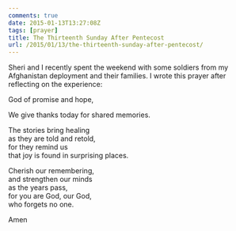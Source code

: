 ```yaml
---
comments: true
date: 2015-01-13T13:27:08Z
tags: [prayer]
title: The Thirteenth Sunday After Pentecost
url: /2015/01/13/the-thirteenth-sunday-after-pentecost/
---
```


Sheri and I recently spent the weekend with some soldiers from my Afghanistan deployment and their families. I wrote this prayer after reflecting on the experience:


God of promise and hope,  

We give thanks today for shared memories.  

The stories bring healing  
as they are told and retold,  
for they remind us  
that joy is found in surprising places.  

Cherish our remembering,  
and strengthen our minds  
as the years pass,  
for you are God, our God,  
who forgets no one.  

Amen




